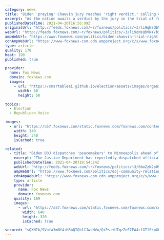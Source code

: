 ```yaml
---
category: news
title: "Biden 'praying' Chauvin jury reaches 'right verdict,' calling case 'overwhelming'"
excerpt: "As the nation awaits a verdict by the jury in the trial of former Minneapolis police officer Derek Chauvin, President Biden said on Tuesday he is \"praying the verdict is the right verdict.\""
publishedDateTime: 2021-04-20T16:56:09Z
originalUrl: "http://feeds.foxnews.com/~r/foxnews/politics/~3/li9qNsQbVNY/biden-chauvin-trial-right-verdict-overwhelming"
webUrl: "http://feeds.foxnews.com/~r/foxnews/politics/~3/li9qNsQbVNY/biden-chauvin-trial-right-verdict-overwhelming"
ampWebUrl: "https://www.foxnews.com/politics/biden-chauvin-trial-right-verdict-overwhelming.amp"
cdnAmpWebUrl: "https://www-foxnews-com.cdn.ampproject.org/c/s/www.foxnews.com/politics/biden-chauvin-trial-right-verdict-overwhelming.amp"
type: article
quality: 170
heat: 190
published: true

provider:
  name: Fox News
  domain: foxnews.com
  images:
    - url: "https://smartableai.github.io/election/assets/images/organizations/foxnews.com-50x50.jpg"
      width: 50
      height: 50

topics:
  - Election
  - Republican Voice

images:
  - url: "https://a57.foxnews.com/static.foxnews.com/foxnews.com/content/uploads/2019/03/340/340/PaulSteinhauser.jpg?ve=1&tl=1"
    width: 340
    height: 340
    isCached: true

related:
  - title: "Biden DOJ dispatches 'peacemakers' to Minneapolis ahead of Chauvin verdict: report"
    excerpt: "The Justice Department has reportedly dispatched officials from its Community Relations Service to act as peacemakers and facilitate listening sessions in Minneapolis."
    publishedDateTime: 2021-04-20T19:54:24Z
    webUrl: "http://feeds.foxnews.com/~r/foxnews/politics/~3/6boZzN2oO9k/doj-community-relations-service-chauvin-minneapolis-riots-protest"
    ampWebUrl: "https://www.foxnews.com/politics/doj-community-relations-service-chauvin-minneapolis-riots-protest.amp"
    cdnAmpWebUrl: "https://www-foxnews-com.cdn.ampproject.org/c/s/www.foxnews.com/politics/doj-community-relations-service-chauvin-minneapolis-riots-protest.amp"
    type: article
    provider:
      name: Fox News
      domain: foxnews.com
    quality: 169
    images:
      - url: "https://a57.foxnews.com/static.foxnews.com/foxnews.com/content/uploads/2021/04/640/320/chauvin.jpg?ve=1&tl=1"
        width: 640
        height: 320
        isCached: true

secured: "sQXNIb/9Vofa3mNY4ihRbQIQh1CJwsNVu/QiPsi+UTqzZeE7EA4z1GT1SkpGO1PEYPbssO7hR2aTGByowGnsFIik0FZ1fyvKZSh24dhK75qv2zNG9//kAXQ9fUk1t8Xpcd0FalrVZGmvm2d/oBjS8G6Mm4+Yx7hixWwcS3+NaX/vCGH1eHoOSBr4m4OcNgJuIse5GQ74dR1kBNN+mqyu3i3X8VBIOW7n30spZXoOfpvICvocHHTwOBAdPPcghZSNCkdivdO0QiHV3gIF8tTDNUBHs5+hO0meV5bPgFhiS4x9zfL6kDyKs7BwrE2wZlhda+aOXb60/JzSwolXp23WXPLuXkaaLno60kcOmnmTfEc=;BGjazCyKGQhGy/QCro16fQ=="
---
```


